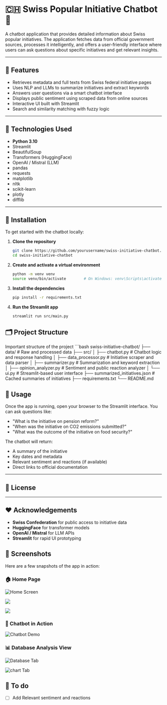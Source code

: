 # 🇨🇭 Swiss Popular Initiative Chatbot :robot:

A chatbot application that provides detailed information about Swiss popular initiatives. The application fetches data from official government sources, processes it intelligently, and offers a user-friendly interface where users can ask questions about specific initiatives and get relevant insights.

---

## 🧠 Features

- Retrieves metadata and full texts from Swiss federal initiative pages
- Uses NLP and LLMs to summarize initiatives and extract keywords
- Answers user questions via a smart chatbot interface
- Displays public sentiment using scraped data from online sources
- Interactive UI built with Streamlit
- Search and similarity matching with fuzzy logic

---

## 🧰 Technologies Used

- **Python 3.10**
- Streamlit
- BeautifulSoup
- Transformers (HuggingFace)
- OpenAI / Mistral (LLM)
- pandas
- requests
- matplotlib
- nltk
- scikit-learn
- plotly
- difflib

---

## 🚀 Installation

To get started with the chatbot locally:

1. **Clone the repository**
   ```bash
   git clone https://github.com/yourusername/swiss-initiative-chatbot.git
   cd swiss-initiative-chatbot
   
 2. **Create and activate a virtual environment**
    ```bash
    python -m venv venv
    source venv/bin/activate        # On Windows: venv\Scripts\activate

 3. **Install the dependencies**
    ```bash
    pip install -r requirements.txt

 5. **Run the Streamlit app**
    ```bash
    streamlit run src/main.py

## 🗂️ Project Structure
Important structure of the project
    ```bash
       swiss-initiative-chatbot/
         ├── data/                        # Raw and processed data
         ├── src/
         │   ├── chatbot.py               # Chatbot logic and response handling
         │   ├── data_processor.py        # Initiative scraper and data parser
         │   ├── summarizer.py            # Summarization and keyword extraction
         │   ├── opinion_analyzer.py      # Sentiment and public reaction analyzer
         │   └── ui.py                    # Streamlit-based user interface
         ├── summarized_initiatives.json # Cached summaries of initiatives
         ├── requirements.txt
         └── README.md


## 🧪 Usage

Once the app is running, open your browser to the Streamlit interface. You can ask questions like:

- "What is the initiative on pension reform?"  
- "When was the initiative on CO2 emissions submitted?"  
- "What was the outcome of the initiative on food security?"

The chatbot will return:

- A summary of the initiative  
- Key dates and metadata  
- Relevant sentiment and reactions (if available)  
- Direct links to official documentation  


---

## 📄 License



---

## ❤️ Acknowledgements

- **Swiss Confederation** for public access to initiative data  
- **HuggingFace** for transformer models  
- **OpenAI / Mistral** for LLM APIs  
- **Streamlit** for rapid UI prototyping

## 📸 Screenshots

Here are a few snapshots of the app in action:

### 🏠 Home Page
![Home Screen](https://github.com/Mozeez19/SWISS-initiative-chatbot/blob/e99ff65205f90fdccccaf6e8a74aac1ad40e7c94/Screenshot%20(206)1.png)

![](https://github.com/Mozeez19/SWISS-initiative-chatbot/blob/1b5e71dd567ce9b251ad2453e8f5cbc1db0e397b/Screenshot%20(207)2.png)

![](https://github.com/Mozeez19/SWISS-initiative-chatbot/blob/1b5e71dd567ce9b251ad2453e8f5cbc1db0e397b/Screenshot%20(209)3.png)

### 🤖 Chatbot in Action
![Chatbot Demo](https://github.com/Mozeez19/SWISS-initiative-chatbot/blob/d37fe29cb2610663096a563c2b054743a22759f7/Screenshot%20(210)%20chatInAct.png)

### 📊 Database Analysis View
![Database Tab](https://github.com/Mozeez19/SWISS-initiative-chatbot/blob/0f7c0bc38036d81a0dfcfea969dd2fcd2ae13033/Screenshot%20(199)Db.png)

![chart Tab]()



## 📄 To do 
 - [ ] Add Relevant sentiment and reactions
